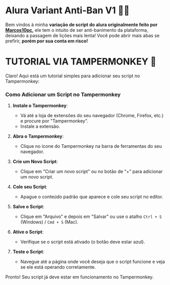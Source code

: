 # Alura Variant Anti-Ban V1 👾👾

Bem vindos à minha **variação de script do alura originalmente feito por **[Marcos10pc](https://github.com/marcos10pc)**,** ele tem o intuito de ser anti-banimento da plataforma, deixando a passagem de lições mais lenta! Você pode abrir mais abas se prefirir, **porém por sua conta em risco!**

# TUTORIAL VIA TAMPERMONKEY 👻

Claro! Aqui está um tutorial simples para adicionar seu script no Tampermonkey:

### Como Adicionar um Script no Tampermonkey

1. **Instale o Tampermonkey**:
   - Vá até a loja de extensões do seu navegador (Chrome, Firefox, etc.) e procure por "Tampermonkey".
   - Instale a extensão.

2. **Abra o Tampermonkey**:
   - Clique no ícone do Tampermonkey na barra de ferramentas do seu navegador.

3. **Crie um Novo Script**:
   - Clique em "Criar um novo script" ou no botão de “+” para adicionar um novo script.

4. **Cole seu Script**:
   - Apague o conteúdo padrão que aparece e cole seu script no editor.

5. **Salve o Script**:
   - Clique em "Arquivo" e depois em "Salvar" ou use o atalho `Ctrl + S` (Windows) / `Cmd + S` (Mac).

6. **Ative o Script**:
   - Verifique se o script está ativado (o botão deve estar azul).

7. **Teste o Script**:
   - Navegue até a página onde você deseja que o script funcione e veja se ele está operando corretamente.

Pronto! Seu script já deve estar em funcionamento no Tampermonkey.

